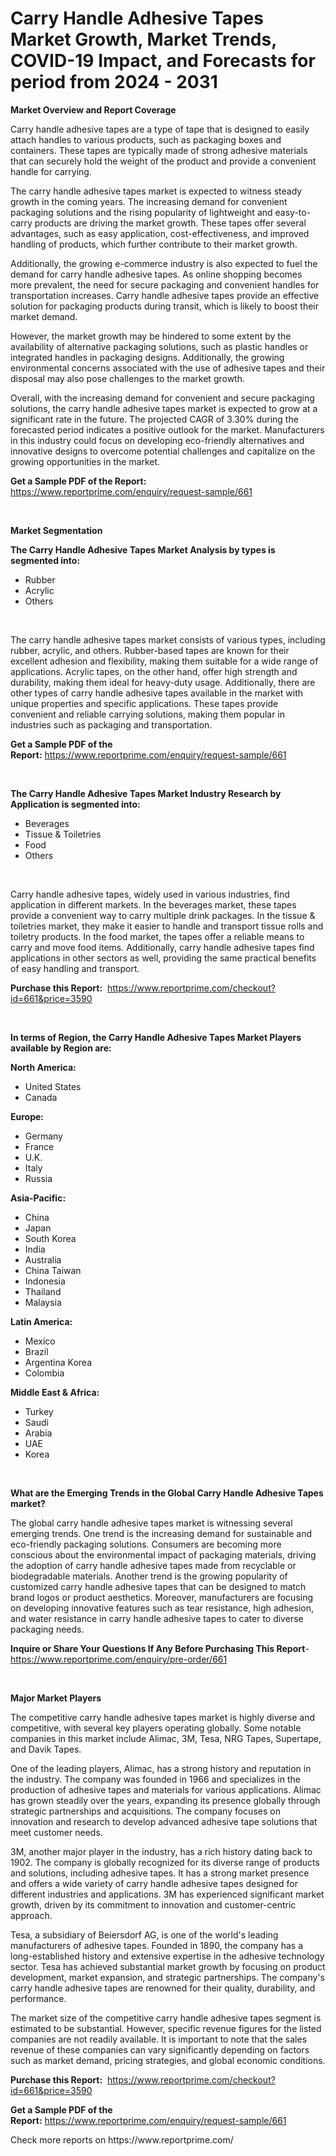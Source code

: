 <p><h1>Carry Handle Adhesive Tapes Market Growth, Market Trends, COVID-19 Impact, and Forecasts for period from 2024 - 2031</h1></p><p><strong>Market Overview and Report Coverage</strong></p>
<p><p>Carry handle adhesive tapes are a type of tape that is designed to easily attach handles to various products, such as packaging boxes and containers. These tapes are typically made of strong adhesive materials that can securely hold the weight of the product and provide a convenient handle for carrying. </p><p>The carry handle adhesive tapes market is expected to witness steady growth in the coming years. The increasing demand for convenient packaging solutions and the rising popularity of lightweight and easy-to-carry products are driving the market growth. These tapes offer several advantages, such as easy application, cost-effectiveness, and improved handling of products, which further contribute to their market growth.</p><p>Additionally, the growing e-commerce industry is also expected to fuel the demand for carry handle adhesive tapes. As online shopping becomes more prevalent, the need for secure packaging and convenient handles for transportation increases. Carry handle adhesive tapes provide an effective solution for packaging products during transit, which is likely to boost their market demand.</p><p>However, the market growth may be hindered to some extent by the availability of alternative packaging solutions, such as plastic handles or integrated handles in packaging designs. Additionally, the growing environmental concerns associated with the use of adhesive tapes and their disposal may also pose challenges to the market growth.</p><p>Overall, with the increasing demand for convenient and secure packaging solutions, the carry handle adhesive tapes market is expected to grow at a significant rate in the future. The projected CAGR of 3.30% during the forecasted period indicates a positive outlook for the market. Manufacturers in this industry could focus on developing eco-friendly alternatives and innovative designs to overcome potential challenges and capitalize on the growing opportunities in the market.</p></p>
<p><strong>Get a Sample PDF of the Report:</strong> <a href="https://www.reportprime.com/enquiry/request-sample/661">https://www.reportprime.com/enquiry/request-sample/661</a></p>
<p>&nbsp;</p>
<p><strong>Market Segmentation</strong></p>
<p><strong>The Carry Handle Adhesive Tapes Market Analysis by types is segmented into:</strong></p>
<p><ul><li>Rubber</li><li>Acrylic</li><li>Others</li></ul></p>
<p>&nbsp;</p>
<p><p>The carry handle adhesive tapes market consists of various types, including rubber, acrylic, and others. Rubber-based tapes are known for their excellent adhesion and flexibility, making them suitable for a wide range of applications. Acrylic tapes, on the other hand, offer high strength and durability, making them ideal for heavy-duty usage. Additionally, there are other types of carry handle adhesive tapes available in the market with unique properties and specific applications. These tapes provide convenient and reliable carrying solutions, making them popular in industries such as packaging and transportation.</p></p>
<p><strong>Get a Sample PDF of the Report:</strong>&nbsp;<a href="https://www.reportprime.com/enquiry/request-sample/661">https://www.reportprime.com/enquiry/request-sample/661</a></p>
<p>&nbsp;</p>
<p><strong>The Carry Handle Adhesive Tapes Market Industry Research by Application is segmented into:</strong></p>
<p><ul><li>Beverages</li><li>Tissue & Toiletries</li><li>Food</li><li>Others</li></ul></p>
<p>&nbsp;</p>
<p><p>Carry handle adhesive tapes, widely used in various industries, find application in different markets. In the beverages market, these tapes provide a convenient way to carry multiple drink packages. In the tissue & toiletries market, they make it easier to handle and transport tissue rolls and toiletry products. In the food market, the tapes offer a reliable means to carry and move food items. Additionally, carry handle adhesive tapes find applications in other sectors as well, providing the same practical benefits of easy handling and transport.</p></p>
<p><strong>Purchase this Report:</strong>&nbsp; <a href="https://www.reportprime.com/checkout?id=661&price=3590">https://www.reportprime.com/checkout?id=661&price=3590</a></p>
<p>&nbsp;</p>
<p><strong>In terms of Region, the Carry Handle Adhesive Tapes Market Players available by Region are:</strong></p>
<p>
    <p> <strong> North America: </strong>
        <ul>
            <li>United States</li>
            <li>Canada</li>
        </ul>
        </p> 
    <p> <strong> Europe: </strong>
        <ul>
            <li>Germany</li>
            <li>France</li>
            <li>U.K.</li>
            <li>Italy</li>
            <li>Russia</li>
        </ul>
        </p> 
    <p> <strong> Asia-Pacific: </strong>
        <ul>
            <li>China</li>
            <li>Japan</li>
            <li>South Korea</li>
            <li>India</li>
            <li>Australia</li>
            <li>China Taiwan</li>
            <li>Indonesia</li>
            <li>Thailand</li>
            <li>Malaysia</li>
        </ul>
        </p> 
    <p> <strong> Latin America: </strong>
        <ul>
            <li>Mexico</li>
            <li>Brazil</li>
            <li>Argentina Korea</li>
            <li>Colombia</li>
        </ul>
        </p> 
    <p> <strong> Middle East & Africa: </strong>
        <ul>
            <li>Turkey</li>
            <li>Saudi</li>
            <li>Arabia</li>
            <li>UAE</li>
            <li>Korea</li>
        </ul>
    </p>
    </p>
<p>&nbsp;</p>
<p><strong>What are the Emerging Trends in the Global Carry Handle Adhesive Tapes market?</strong></p>
<p><p>The global carry handle adhesive tapes market is witnessing several emerging trends. One trend is the increasing demand for sustainable and eco-friendly packaging solutions. Consumers are becoming more conscious about the environmental impact of packaging materials, driving the adoption of carry handle adhesive tapes made from recyclable or biodegradable materials. Another trend is the growing popularity of customized carry handle adhesive tapes that can be designed to match brand logos or product aesthetics. Moreover, manufacturers are focusing on developing innovative features such as tear resistance, high adhesion, and water resistance in carry handle adhesive tapes to cater to diverse packaging needs.</p></p>
<p><strong>Inquire or Share Your Questions If Any Before Purchasing This Report</strong>- <a href="https://www.reportprime.com/enquiry/pre-order/661">https://www.reportprime.com/enquiry/pre-order/661</a></p>
<p>&nbsp;</p>
<p><strong>Major Market Players</strong></p>
<p><p>The competitive carry handle adhesive tapes market is highly diverse and competitive, with several key players operating globally. Some notable companies in this market include Alimac, 3M, Tesa, NRG Tapes, Supertape, and Davik Tapes. </p><p>One of the leading players, Alimac, has a strong history and reputation in the industry. The company was founded in 1966 and specializes in the production of adhesive tapes and materials for various applications. Alimac has grown steadily over the years, expanding its presence globally through strategic partnerships and acquisitions. The company focuses on innovation and research to develop advanced adhesive tape solutions that meet customer needs. </p><p>3M, another major player in the industry, has a rich history dating back to 1902. The company is globally recognized for its diverse range of products and solutions, including adhesive tapes. It has a strong market presence and offers a wide variety of carry handle adhesive tapes designed for different industries and applications. 3M has experienced significant market growth, driven by its commitment to innovation and customer-centric approach.</p><p>Tesa, a subsidiary of Beiersdorf AG, is one of the world's leading manufacturers of adhesive tapes. Founded in 1890, the company has a long-established history and extensive expertise in the adhesive technology sector. Tesa has achieved substantial market growth by focusing on product development, market expansion, and strategic partnerships. The company's carry handle adhesive tapes are renowned for their quality, durability, and performance.</p><p>The market size of the competitive carry handle adhesive tapes segment is estimated to be substantial. However, specific revenue figures for the listed companies are not readily available. It is important to note that the sales revenue of these companies can vary significantly depending on factors such as market demand, pricing strategies, and global economic conditions.</p></p>
<p><strong>Purchase this Report:</strong>&nbsp;&nbsp;<a href="https://www.reportprime.com/checkout?id=661&price=3590">https://www.reportprime.com/checkout?id=661&price=3590</a></p>
<p></p>
<p><strong>Get a Sample PDF of the Report:</strong>&nbsp;<a href="https://www.reportprime.com/enquiry/request-sample/661">https://www.reportprime.com/enquiry/request-sample/661</a></p>
<p>Check more reports on https://www.reportprime.com/</p>